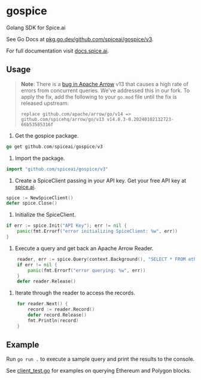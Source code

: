 # gospice

Golang SDK for Spice.ai

See Go Docs at [pkg.go.dev/github.com/spiceai/gospice/v3](https://pkg.go.dev/github.com/spiceai/gospice/v3).

For full documentation visit [docs.spice.ai](https://docs.spice.ai/sdks/go).

## Usage

> **Note**: There is a [bug in Apache Arrow](https://github.com/apache/arrow/issues/38198) v13 that causes a high rate of errors from concurrent queries. We've addressed this in our fork. To apply the fix, add the following to your `go.mod` file until the fix is released upstream:
>
> ```
> replace github.com/apache/arrow/go/v14 => github.com/spicehq/arrow/go/v13 v14.0.3-0.20240102132723-66b53585316f
> ```

1. Get the gospice package.

```go
go get github.com/spiceai/gospice/v3
```

1. Import the package.

```go
import "github.com/spiceai/gospice/v3"
```

1. Create a SpiceClient passing in your API key. Get your free API key at [spice.ai](https://spice.ai).

```go
spice := NewSpiceClient()
defer spice.Close()
```

1. Initialize the SpiceClient.

```go
if err := spice.Init("API Key"); err != nil {
    panic(fmt.Errorf("error initializing SpiceClient: %w", err))
}
```

1. Execute a query and get back an Apache Arrow Reader.

```go
    reader, err := spice.Query(context.Background(), "SELECT * FROM eth.recent_blocks ORDER BY number LIMIT 10")
    if err != nil {
        panic(fmt.Errorf("error querying: %w", err))
    }
    defer reader.Release()
```

1. Iterate through the reader to access the records.

```go
    for reader.Next() {
        record := reader.Record()
        defer record.Release()
        fmt.Println(record)
    }
```

## Example

Run `go run .` to execute a sample query and print the results to the console.

See [client_test.go](client_test.go) for examples on querying Ethereum and Polygon blocks.
